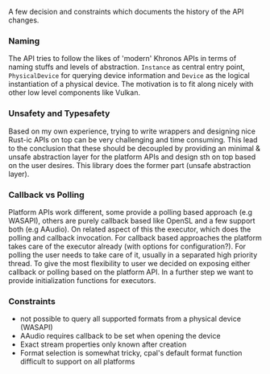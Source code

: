 A few decision and constraints which documents the history of the API changes.

### Naming

The API tries to follow the likes of 'modern' Khronos APIs in terms of naming stuffs and levels of abstraction. `Instance` as central entry point, `PhysicalDevice` for querying device information and `Device` as the logical instantiation of a physical device.
The motivation is to fit along nicely with other low level components like Vulkan.

### Unsafety and Typesafety

Based on my own experience, trying to write wrappers and designing nice Rust-ic APIs on top can be very challenging and time consuming. This lead to the conclusion that these should be decoupled by providing an minimal & unsafe abstraction layer for the platform APIs and design sth on top based on the user desires. This library does the former part (unsafe abstraction layer).

### Callback vs Polling

Platform APIs work different, some provide a polling based approach (e.g WASAPI), others are purely callback based like OpenSL and a few support both (e.g AAudio). On related aspect of this the executor, which does the polling and callback invocation.
For callback based approaches the platform takes care of the executor already (with options for configuration?). For polling the user needs to take care of it, usually in a separated high priority thread. To give the most flexibility to user we decided on exposing either callback or polling based on the platform API. In a further step we want to provide initialization functions for executors.

### Constraints

- not possible to query all supported formats from a physical device (WASAPI)
- AAudio requires callback to be set when opening the device
- Exact stream properties only known after creation
- Format selection is somewhat tricky, cpal's default format function difficult to support on all platforms

